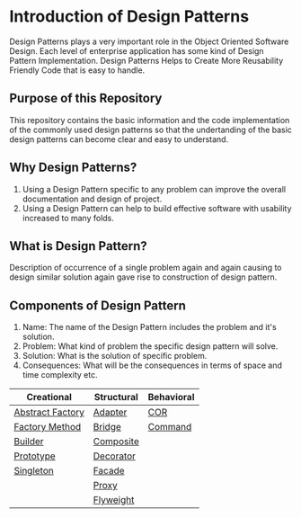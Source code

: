 # Introduction of Design Patterns

Design Patterns plays a very important role in the Object Oriented Software Design. Each level of enterprise application has some kind of Design Pattern Implementation. Design Patterns Helps to Create More Reusability Friendly Code that is easy to handle.

## Purpose of this Repository

This repository contains the basic information and the code implementation of the commonly used design patterns so that the undertanding of the basic design patterns can become clear and easy to understand.

## Why Design Patterns?

1. Using a Design Pattern specific to any problem can improve the overall documentation and design of project.
2. Using a Design Pattern can help to build effective software with usability increased to many folds.

## What is Design Pattern?

Description of occurrence of a single problem again and again causing to design similar solution again gave rise to construction of design pattern.

## Components of Design Pattern

1. Name: The name of the Design Pattern includes the problem and it's solution.
2. Problem: What kind of problem the specific design pattern will solve.
3. Solution: What is the solution of specific problem.
4. Consequences: What will be the consequences in terms of space and time complexity etc.

| Creational                                                    | Structural                                    | Behavioral                                                  |
| ------------------------------------------------------------- | --------------------------------------------- | ----------------------------------------------------------- |
| [Abstract Factory](./Creational/Abstract%20Factory/Readme.md) | [Adapter](./Structural/Adapter/Readme.md)     | [COR](./Behavioral/Chain%20of%20Responsibilities/Readme.md) |
| [Factory Method](./Creational/Factory%20Method/Readme.md)     | [Bridge](./Structural//Bridge/Readme.md)      | [Command](./Behavioral/Command/Readme.md)                   |
| [Builder](./Creational/Builder/Readme.md)                     | [Composite](./Structural/Composite/Readme.md) |                                                             |
| [Prototype](./Creational/Prototype/Readme.md)                 | [Decorator](./Structural/Decorator/Readme.md) |                                                             |
| [Singleton](./Creational/Singleton/Readme.md)                 | [Facade](./Structural/Facade/Readme.md)       |                                                             |
|                                                               | [Proxy](./Structural/Proxy/Readme.md)         |                                                             |
|                                                               | [Flyweight](./Structural/Flyweight/Readme.md) |                                                             |
